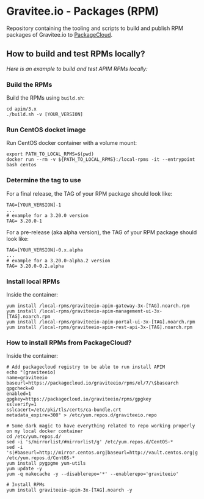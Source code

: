 # Gravitee.io - Packages (RPM)

Repository containing the tooling and scripts to build and publish RPM packages of Gravitee.io to [PackageCloud](https://packagecloud.io/graviteeio/rpms).

## How to build and test RPMs locally?

_Here is an example to build and test APIM RPMs locally:_

### Build the RPMs

Build the RPMs using `build.sh`:

```shell
cd apim/3.x
./build.sh -v [YOUR_VERSION]
```

### Run CentOS docket image

Run CentOS docker container with a volume mount:
```shell
export PATH_TO_LOCAL_RPMS=$(pwd)
docker run --rm -v ${PATH_TO_LOCAL_RPMS}:/local-rpms -it --entrypoint bash centos
```

### Determine the tag to use

For a final release, the TAG of your RPM package should look like:
```shell
TAG=[YOUR_VERSION]-1
...
# example for a 3.20.0 version
TAG= 3.20.0-1
```

For a pre-release (aka alpha version), the TAG of your RPM package should look like:
```shell
TAG=[YOUR_VERSION]-0.x.alpha
...
# example for a 3.20.0-alpha.2 version
TAG= 3.20.0-0.2.alpha
```
### Install local RPMs

Inside the container:
```shell
yum install /local-rpms/graviteeio-apim-gateway-3x-[TAG].noarch.rpm
yum install /local-rpms/graviteeio-apim-management-ui-3x-[TAG].noarch.rpm
yum install /local-rpms/graviteeio-apim-portal-ui-3x-[TAG].noarch.rpm
yum install /local-rpms/graviteeio-apim-rest-api-3x-[TAG].noarch.rpm
```


### How to install RPMs from PackageCloud?

Inside the container:
```shell
# Add packagecloud registry to be able to run install APIM
echo "[graviteeio]
name=graviteeio
baseurl=https://packagecloud.io/graviteeio/rpms/el/7/\$basearch
gpgcheck=0
enabled=1
gpgkey=https://packagecloud.io/graviteeio/rpms/gpgkey
sslverify=1
sslcacert=/etc/pki/tls/certs/ca-bundle.crt
metadata_expire=300" > /etc/yum.repos.d/graviteeio.repo

# Some dark magic to have everything related to repo working properly on my local docker container
cd /etc/yum.repos.d/
sed -i 's/mirrorlist/#mirrorlist/g' /etc/yum.repos.d/CentOS-*
sed -i 's|#baseurl=http://mirror.centos.org|baseurl=http://vault.centos.org|g' /etc/yum.repos.d/CentOS-*
yum install pygpgme yum-utils
yum update -y
yum -q makecache -y --disablerepo='*' --enablerepo='graviteeio'

# Install RPMs
yum install graviteeio-apim-3x-[TAG].noarch -y
```
